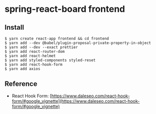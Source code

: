 # spring-react-board frontend


## Install
```
$ yarn create react-app frontend && cd frontend
$ yarn add --dev @babel/plugin-proposal-private-property-in-object
$ yarn add --dev --exact prettier
$ yarn add react-router-dom
$ yarn add react-helmet
$ yarn add styled-components styled-reset
$ yarn add react-hook-form
$ yarn add axios
```

## Reference
- React Hook Form: [https://www.daleseo.com/react-hook-form/#google_vignette](https://www.daleseo.com/react-hook-form/#google_vignette)